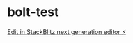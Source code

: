 # bolt-test

[Edit in StackBlitz next generation editor ⚡️](https://stackblitz.com/~/github.com/joey-goodjob/bolt-test)